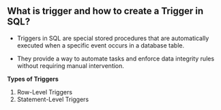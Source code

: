 ## What is trigger and how to create a Trigger in SQL?

- Triggers in SQL are special stored procedures that are automatically executed when a specific event occurs in a database table.

- They provide a way to automate tasks and enforce data integrity rules without requiring manual intervention.

**Types of Triggers**

1. Row-Level Triggers
2. Statement-Level Triggers

